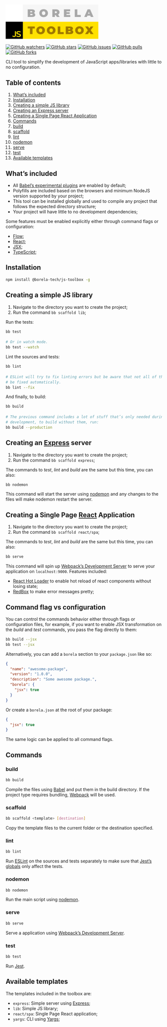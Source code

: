 <a href="//github.com/borela-tech/toolbox">
  <img src="./art/logo.svg" width="300px">
</a>

[![GitHub watchers](https://img.shields.io/github/watchers/borela-tech/toolbox.svg?style=social)][watchers]
[![GitHub stars](https://img.shields.io/github/stars/borela-tech/toolbox.svg?style=social)][stars]
[![GitHub issues](https://img.shields.io/github/issues/borela-tech/toolbox.svg?style=social)][issues]
[![GitHub pulls](https://img.shields.io/github/issues-pr/borela-tech/toolbox.svg?style=social)][pulls]
[![GitHub forks](https://img.shields.io/github/forks/borela-tech/toolbox.svg?style=social)][forks]

CLI tool to simplify the development of JavaScript apps/libraries with little to
no configuration.

## Table of contents

1. [What’s included](#whats-included)
2. [Installation](#installation)
3. [Creating a simple JS library](#creating-a-simple-js-library)
4. [Creating an Express server](#Creating-an-express-server)
5. [Creating a Single Page React Application](#creating-a-single-page-react-application)
6. [Commands](#commands)
  1. [build](#build)
  2. [scaffold](#scaffold)
  3. [lint](#lint)
  4. [nodemon](#nodemon)
  5. [serve](#serve)
  6. [test](#test)
7. [Available templates](#available-templates)

## What’s included

* All [Babel’s experimental plugins][experimental-plugins] are enabled by
  default;
* Polyfills are included based on the browsers and minimum NodeJS version
  supported by your project;
* This tool can be installed globally and used to compile any project that
  follows the expected directory structure;
* Your project will have little to no development dependencies;

Some features must be enabled explicitly either through command flags or
configuration:

* [Flow][flow];
* [React][react];
* [JSX][jsx];
* [TypeScript][typescript];

## Installation

```sh
npm install @borela-tech/js-toolbox -g
```

## Creating a simple JS library

1. Navigate to the directory you want to create the project;
2. Run the command `bb scaffold lib`;

Run the tests:

```sh
bb test

# Or in watch mode.
bb test --watch
```

Lint the sources and tests:

```sh
bb lint

# ESLint will try to fix linting errors but be aware that not all of them can
# be fixed automatically.
bb lint --fix
```

And finally, to build:

```sh
bb build

# The previous command includes a lot of stuff that’s only needed during
# development, to build without them, run:
bb build --production
```

## Creating an [Express][express] server

1. Navigate to the directory you want to create the project;
2. Run the command `bb scaffold express`;

The commands to *test*, *lint* and *build* are the same but this time, you can
also:

```sh
bb nodemon
```

This command will start the server using [nodemon][nodemon] and any changes to
the files will make nodemon restart the server.

## Creating a Single Page [React][react] Application

1. Navigate to the directory you want to create the project;
2. Run the command `bb scaffold react/spa`;

The commands to *test*, *lint* and *build* are the same but this time, you can
also:

```sh
bb serve
```

This command will spin up [Webpack’s Development Server][webpack-dev-server] to
serve your application on `localhost:9000`. Features included:

* [React Hot Loader][react-hot-loader] to enable hot reload of react components
  without losing state;
* [RedBox][red-box-react] to make error messages pretty;

## Command flag vs configuration

You can control the commands behavior either through flags or configuration
files, for example, if you want to enable JSX transformation on the *build* and
*test* commands, you pass the flag directly to them:

```sh
bb build --jsx
bb test --jsx
```

Alternatively, you can add a `borela` section to your `package.json` like so:

```json
{
  "name": "awesome-package",
  "version": "1.0.0",
  "description": "Some awesome package.",
  "borela": {
    "jsx": true
  }
}
```

Or create a `borela.json` at the root of your package:

```json
{
  "jsx": true
}
```

The same logic can be applied to all command flags.

## Commands

### build

```sh
bb build
```

Compile the files using [Babel][babel] and put them in the build directory. If
the project type requires bundling, [Webpack][webpack] will be used.

### scaffold

```sh
bb scaffold <template> [destination]
```

Copy the template files to the current folder or the destination specified.

### lint

```sh
bb lint
```

Run [ESLint][eslint] on the sources and tests separately to make sure that
[Jest’s globals][jest-globals] only affect the tests.

### nodemon

```sh
bb nodemon
```

Run the main script using [nodemon][nodemon].

### serve

```sh
bb serve
```

Serve a application using [Webpack’s Development Server][webpack-dev-server].

### test

```sh
bb test
```

Run [Jest][jest].

## Available templates

The templates included in the toolbox are:

* `express`: Simple server using [Express][express];
* `lib`: Simple JS library;
* `react/spa`: Single Page React application;
* `yargs`: CLI using [Yargs][yargs];

[forks]: //github.com/borela-tech/toolbox/network/members
[issues]: //github.com/borela-tech/toolbox/issues
[pulls]: //github.com/borela-tech/toolbox/pulls
[stars]: //github.com/borela-tech/toolbox/stargazers
[watchers]: //github.com/borela-tech/toolbox/watchers

[babel]: //babeljs.io
[eslint]: //eslint.org
[express]: //expressjs.com/
[flow]: //flow.org
[jest]: //jestjs.io
[jsx]: //facebook.github.io/jsx/
[nodemon]: //nodemon.io
[react-hot-loader]: //github.com/gaearon/react-hot-loader
[react]: //reactjs.org
[red-box-react]: //github.com/commissure/redbox-react
[toolbox]: //github.com/borela-tech/toolbox
[typescript]: //www.typescriptlang.org
[webpack]: //webpack.js.org
[yargs]: //yargs.js.org

[experimental-plugins]: //babeljs.io/docs/en/plugins#experimental
[jest-globals]: //jestjs.io/docs/en/api
[preset-env]: //babeljs.io/docs/en/next/babel-preset-env.html
[webpack-dev-server]: //webpack.js.org/configuration/dev-server/
